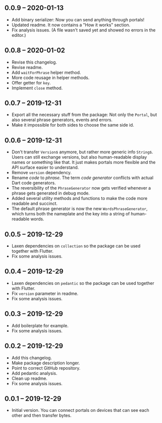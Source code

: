 ## 0.0.9 – 2020-01-13

- Add binary serializer: Now you can send anything through portals!
- Updated readme. It now contains a "How it works" section.
- Fix analysis issues. (A file wasn't saved yet and showed no errors in the editor.)

## 0.0.8 – 2020-01-02

- Revise this changelog.
- Revise readme.
- Add `waitForPhrase` helper method.
- More code reusage in helper methods.
- Offer getter for `key`.
- Implement `close` method.

## 0.0.7 – 2019-12-31

- Export all the necessary stuff from the package: Not only the `Portal`, but also several phrase generators, events and errors.
- Make it impossible for both sides to choose the same side id.

## 0.0.6 – 2019-12-31

- Don't transfer `Version`s anymore, but rather more generic info `String`s. Users can still exchange versions, but also human-readable display names or something like that. It just makes portals more flexible and the API surface easier to understand.
- Remove `version` dependency.
- Rename *code* to *phrase*. The term *code generator* conflicts with actual Dart code generators.
- The reversibility of the `PhraseGenerator` now gets verified whenever a phrase gets generated in debug mode.
- Added several utility methods and functions to make the code more readable and succinct.
- The default phrase generator is now the new `WordsPhraseGenerator`, which turns both the nameplate and the key into a string of human-readable words.

## 0.0.5 – 2019-12-29

- Laxen dependencies on `collection` so the package can be used together with Flutter.
- Fix some analysis issues.

## 0.0.4 – 2019-12-29

- Laxen dependencies on `pedantic` so the package can be used together with Flutter.
- Fix `version` parameter in readme.
- Fix some analysis issues.

## 0.0.3 – 2019-12-29

- Add boilerplate for example.
- Fix some analysis issues.

## 0.0.2 – 2019-12-29

- Add this changelog.
- Make package description longer.
- Point to correct GitHub repository.
- Add pedantic analysis.
- Clean up readme.
- Fix some analysis issues.

## 0.0.1 – 2019-12-29

- Initial version. You can connect portals on devices that can see each other and then transfer bytes.
